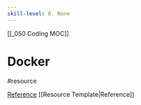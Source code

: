 ```yaml
---
skill-level: 0. None
---
```


[[_050 Coding MOC]]

# Docker
#resource 

[Reference]() [[Resource Template|Reference]]